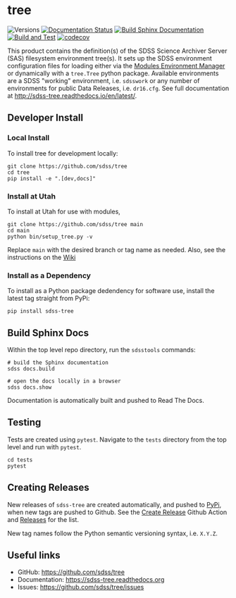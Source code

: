 # tree

![Versions](https://img.shields.io/badge/python->3.7-blue)
[![Documentation Status](https://readthedocs.org/projects/sdss-tree/badge/?version=latest)](https://sdss-tree.readthedocs.io/en/latest/?badge=latest)
[![Build Sphinx Documentation](https://github.com/sdss/tree/actions/workflows/sphinxbuild.yml/badge.svg)](https://github.com/sdss/tree/actions/workflows/sphinxbuild.yml)
[![Build and Test](https://github.com/sdss/tree/actions/workflows/build.yml/badge.svg)](https://github.com/sdss/tree/actions/workflows/build.yml)
[![codecov](https://codecov.io/gh/sdss/tree/branch/master/graph/badge.svg)](https://codecov.io/gh/sdss/tree)

This product contains the definition(s) of the SDSS Science Archiver Server (SAS) filesystem environment tree(s).  It
sets up the SDSS environment configuration files for loading either via the [Modules Environment Manager](http://modules.sourceforge.net/) or dynamically with a ``tree.Tree`` python package.  Available environments are a SDSS "working" environment, i.e. ``sdsswork`` or any number of environments for public Data
Releases, i.e. ``dr16.cfg``.  See full documentation at http://sdss-tree.readthedocs.io/en/latest/.


## Developer Install

### Local Install

To install tree for development locally:

```
git clone https://github.com/sdss/tree
cd tree
pip install -e ".[dev,docs]"
```

### Install at Utah

To install at Utah for use with modules,
```
git clone https://github.com/sdss/tree main
cd main
python bin/setup_tree.py -v
```
Replace `main` with the desired branch or tag name as needed. Also, see the instructions on the [Wiki](https://wiki.sdss.org/display/DATA/tree#tree-InstallationofthetreeproductatUtah)

### Install as a Dependency

To install as a Python package dedendency for software use, install the latest tag straight from PyPi:
```
pip install sdss-tree
```

## Build Sphinx Docs

Within the top level repo directory, run the `sdsstools` commands:
```
# build the Sphinx documentation
sdss docs.build

# open the docs locally in a browser
sdss docs.show
```
Documentation is automatically built and pushed to Read The Docs.

## Testing
Tests are created using `pytest`.  Navigate to the `tests` directory from the top level and run with `pytest`.
```
cd tests
pytest
```

## Creating Releases

New releases of `sdss-tree` are created automatically, and pushed to [PyPi](https://pypi.org/project/sdss-tree/), when new tags are pushed to Github.  See the [Create Release](.github/workflows/release.yml) Github Action and [Releases](https://github.com/sdss/tree/releases) for the list.

New tag names follow the Python semantic versioning syntax, i.e. `X.Y.Z`.


## Useful links

- GitHub: https://github.com/sdss/tree
- Documentation: https://sdss-tree.readthedocs.org
- Issues: https://github.com/sdss/tree/issues



